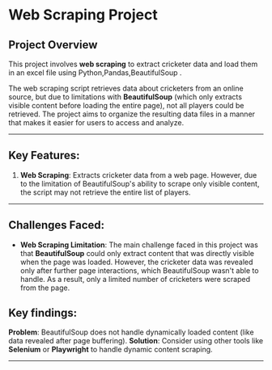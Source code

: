 # Web Scraping Project

## Project Overview
This project involves **web scraping** to extract cricketer data and load them in an excel file using Python,Pandas,BeautifulSoup .

The web scraping script retrieves data about cricketers from an online source, but due to limitations with **BeautifulSoup** (which only extracts visible content before loading the entire page), not all players could be retrieved. The project aims to organize the resulting data files in a manner that makes it easier for users to access and analyze.

---

## Key Features:
1. **Web Scraping**: Extracts cricketer data from a web page. However, due to the limitation of BeautifulSoup's ability to scrape only visible content, the script may not retrieve the entire list of players.


---

## Challenges Faced:
- **Web Scraping Limitation**:
  The main challenge faced in this project was that **BeautifulSoup** could only extract content that was directly visible when the page was loaded. However, the cricketer data was revealed only after further page interactions, which BeautifulSoup wasn't able to handle. As a result, only a limited number of cricketers were scraped from the page.

## Key findings:
  **Problem**: BeautifulSoup does not handle dynamically loaded content (like data revealed after page buffering).
  **Solution**: Consider using other tools like **Selenium** or **Playwright** to handle dynamic content scraping.

---

